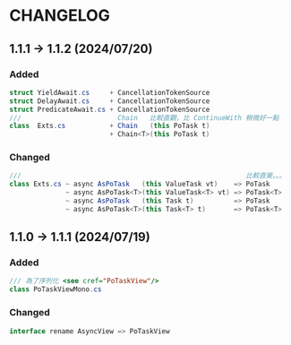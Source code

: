 ﻿# CHANGELOG

## 1.1.1 -> 1.1.2 (2024/07/20)

### Added

```csharp
struct YieldAwait.cs     + CancellationTokenSource
struct DelayAwait.cs     + CancellationTokenSource
struct PredicateAwait.cs + CancellationTokenSource
///                        Chain   比較直觀，比 ContinueWith 稍微好一點
class  Exts.cs           + Chain   (this PoTask t) 
                         + Chain<T>(this PoTask t)
```

### Changed

```csharp
///                                                        比較直覺。。。
class Exts.cs ~ async AsPoTask   (this ValueTask vt)    => PoTask 
              ~ async AsPoTask<T>(this ValueTask<T> vt) => PoTask<T> 
              ~ async AsPoTask   (this Task t)          => PoTask 
              ~ async AsPoTask<T>(this Task<T> t)       => PoTask<T> 
```

## 1.1.0 -> 1.1.1 (2024/07/19)

### Added

```csharp
/// 為了序列化 <see cref="PoTaskView"/>
class PoTaskViewMono.cs
```
  
### Changed

```csharp
interface rename AsyncView => PoTaskView
```
